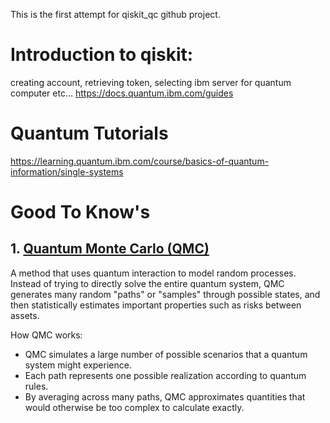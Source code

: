 This is the first attempt for qiskit_qc github project.

# Introduction to qiskit: 
creating account, retrieving token, selecting ibm server for quantum computer etc...
https://docs.quantum.ibm.com/guides

# Quantum Tutorials
https://learning.quantum.ibm.com/course/basics-of-quantum-information/single-systems

# Good To Know's
## 1. [Quantum Monte Carlo (QMC)](https://duckbucks.com/a/cracking-the-quantum-future-of-finance)
A method that uses quantum interaction to model random processes. Instead of trying to directly solve the entire quantum system, QMC generates many random "paths" or "samples" through possible states, and then statistically estimates important properties such as risks between assets.

How QMC works:
- QMC simulates a large number of possible scenarios that a quantum system might experience.
- Each path represents one possible realization according to quantum rules.
- By averaging across many paths, QMC approximates quantities that would otherwise be too complex to calculate exactly.